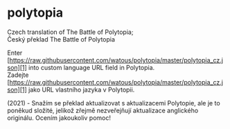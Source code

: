 # polytopia

Czech translation of The Battle of Polytopia;  
Český překlad The Battle of Polytopia

Enter [https://raw.githubusercontent.com/watous/polytopia/master/polytopia_cz.json][1] into custom language URL field in Polytopia.  
Zadejte [https://raw.githubusercontent.com/watous/polytopia/master/polytopia_cz.json][1] jako URL vlastního jazyka v Polytopii.

[1]: https://raw.githubusercontent.com/watous/polytopia/master/polytopia_cz.json

(2021) - Snažím se překlad aktualizovat s aktualizacemi Polytopie, ale je to poněkud složité, jelikož zřejmě nezveřejňují aktualizace anglického originálu. Ocením jakoukoliv pomoc!
